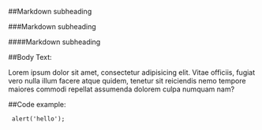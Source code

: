 
##Markdown subheading

###Markdown subheading

####Markdown subheading

##Body Text:

Lorem ipsum dolor sit amet, consectetur adipisicing elit. Vitae officiis, fugiat vero nulla illum facere atque quidem, tenetur sit reiciendis nemo tempore maiores commodi repellat assumenda dolorem culpa numquam nam?

##Code example: 

     alert('hello');